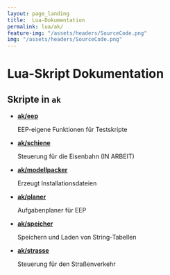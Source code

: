 ```yaml
---
layout: page_landing
title:  Lua-Dokumentation
permalink: lua/ak/
feature-img: "/assets/headers/SourceCode.png"
img: "/assets/headers/SourceCode.png"
---
```


# Lua-Skript Dokumentation

## Skripte in `ak`
* __[ak/eep](eep/README.md)__

  EEP-eigene Funktionen für Testskripte

* __[ak/schiene](schiene/README.md)__

  Steuerung für die Eisenbahn (IN ARBEIT)

* __[ak/modellpacker](modellpacker/README.md)__

  Erzeugt Installationsdateien

* __[ak/planer](planer/README.md)__

  Aufgabenplaner für EEP

* __[ak/speicher](speicher/README.md)__

  Speichern und Laden von String-Tabellen

* __[ak/strasse](strasse/README.md)__

  Steuerung für den Straßenverkehr
